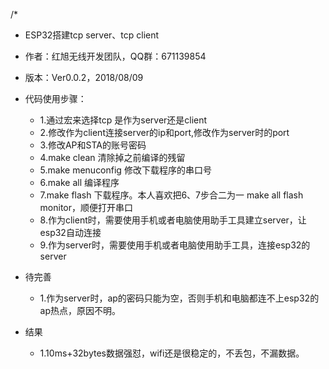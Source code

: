 /*
* ESP32搭建tcp server、tcp client
* 作者：红旭无线开发团队，QQ群：671139854
* 版本：Ver0.0.2，2018/08/09


* 代码使用步骤：
    * 1.通过宏来选择tcp 是作为server还是client
    * 2.修改作为client连接server的ip和port,修改作为server时的port
    * 3.修改AP和STA的账号密码
    * 4.make clean 清除掉之前编译的残留
    * 5.make menuconfig 修改下载程序的串口号
    * 6.make all 编译程序
    * 7.make flash 下载程序。本人喜欢把6、7步合二为一 make all flash monitor，顺便打开串口
    * 8.作为client时，需要使用手机或者电脑使用助手工具建立server，让esp32自动连接
    * 9.作为server时，需要使用手机或者电脑使用助手工具，连接esp32的server
    
* 待完善
    * 1.作为server时，ap的密码只能为空，否则手机和电脑都连不上esp32的ap热点，原因不明。
    
* 结果
    * 1.10ms+32bytes数据强怼，wifi还是很稳定的，不丢包，不漏数据。

